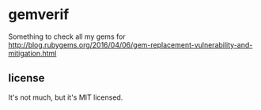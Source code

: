 
# gemverif

Something to check all my gems for http://blog.rubygems.org/2016/04/06/gem-replacement-vulnerability-and-mitigation.html

## license

It's not much, but it's MIT licensed.

